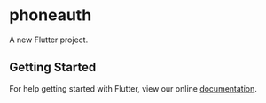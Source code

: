 # phoneauth

A new Flutter project.

## Getting Started

For help getting started with Flutter, view our online
[documentation](https://flutter.io/).
